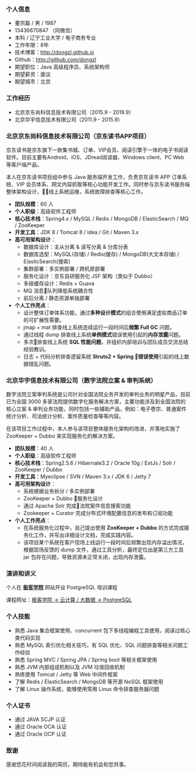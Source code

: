 ### 个人信息
- 董宗磊 / 男 / 1987
- 13436670847 （同微信）
- 本科 / 辽宁工业大学 / 电子商务专业
- 工作年限：8年
- 技术博客：http://dongzl.github.io
- Github：http://github.com/dongzl
- 期望职位：Java 高级程序员、系统架构师
- 期望薪资：面议
- 期望城市：北京

### 工作经历
- 北京京东尚科信息技术有限公司（2015.9 - 2019.9）
- 北京华宇信息技术有限公司（2011.9 - 2015.9）

### 北京京东尚科信息技术有限公司（京东读书APP项目）

京东读书是京东旗下一款集书城、订单、VIP会员、阅读引擎于一体的电子书阅读软件。目前主要有Android、iOS、JDread阅读器、Windows client、PC Web 等客户端产品。

本人在京东读书项目组中参与 Java 服务端开发工作，负责京东读书 APP 订单系统、VIP 会员体系、网文内容抓取等核心功能开发工作。同时参与京东读书服务端整体架构设计，线上系统运维，系统故障排查等核心工作。

- **团队规模**：60 人
- **个人职级**：高级软件工程师
- **核心技术栈**：Spring4.x / MySQL / Redis / MongoDB / ElasticSearch / MQ / ZooKeeper
- **开发工具**：JDK 8 / Tomcat 8 / idea / Git / Maven 3.x
- **高可用架构设计**：
  - 数据库设计：主从分离 & 读写分离 & 分库分表
  - 数据库选型：MySQL(存储) / Redis(缓存) / MongoDB(大文本存储) / ElasticSearch(搜索)
  - 集群部署：多实例部署 / 跨机房部署
  - 服务化设计：京东自研服务化 JSF 架构（类似于 Dubbo）
  - 多级缓存设计：Redis + Guava
  - MQ 消息队列降低系统耦合性
  - 前后分离 / 静态资源单独部署
- **个人工作亮点**：
  - 设计整体订单体系功能，通过**多种设计模式**的组合使用满足虚拟商品订单的可扩展性需要。
  - jmap + mat 排查线上系统连续运行一段时间后**频繁 Full GC** 问题。
  - 通过线程 dump 排查线上系统**单例模式**错误使用引起的**内存泄露**问题。
  - 多次排查线上系统 **SQL 性能问题**，并组织内部培训与团队成员交流总结经验教训。
  - 日志 + 代码分析排查遗留系统 **Struts2 + Spring 错误使用**引起的线上数据错乱问题。

### 北京华宇信息技术有限公司（数字法院立案 & 审判系统）

数字法院立案审判系统是公司针对全国法院业务开发的审判业务的明星产品，目前已为全国 3000 多家法院提供数字化服务解决方案，主要功能涉及到全国法院的核心立案 & 审判业务功能，同时包括一些辅助产品，例如：电子卷宗、普通案件统计分析、司法统计分析、案件质量检查等等内容。

在该项目工作过程中，本人参与该项目整体服务化架构的改进，并落地实施了 ZooKeeper + Dubbo 来实现服务化的解决方案。

- **团队规模**：40 人
- **个人职级**：高级软件工程师
- **核心技术栈**：Spring2.5.6 / Hibernate3.2 / Oracle 10g / ExtJs / Solr / ZooKeeper / Dubbo
- **开发工具**：Myeclipse / SVN / Maven 3.x / JDK 6 / Jetty 7
- **高可用架构设计**：
  - 系统根据业务拆分 / 多实例部署
  - ZooKeeper + Dubbo 服务化设计
  - 通过 Apache Solr 完成法院案件信息搜索功能
  - Zookeeper + Curator 完成分布式环境配置信息的发布和订阅功能
- **个人工作亮点**：
  - 在系统服务化过程中，自己提出使用 **ZooKeeper + Dubbo** 的方式完成服务化工作，并写出详细设计文档，完成实践内容。
  - 该项目某个系统在客户现场上线运行一段时间后频繁出现内存溢出情况，根据现场反馈的 dump 文件，通过工具分析，最终定位出是第三方工具 jar 包存在问题，导致资源未正常关闭，出现内存泄露。

### 演讲和讲义

个人在 [**极客学院**](https://www.jikexueyuan.com) 网站开设 PostgreSQL 培训课程

课程网址：[极客学院 -> 云计算 / 大数据 -> PostgreSQL](https://www.jikexueyuan.com/course/postgresql/)

### 个人技能
- 熟悉 Java 集合框架使用、concurrent 包下多线程编程工具使用，阅读过核心类代码实现
- 熟悉 MySQL 索引优化相关技巧，有 SQL 优化、SQL 问题排查等相关问题工作经验
- 熟悉 Spring MVC / Spring JPA / Spring boot 等相关框架使用
- 熟悉 JVM 内部组成机制以及 JVM 垃圾回收机制
- 熟练使用 Tomcat / Jetty 等 Web 中间件框架
- 了解 Redis / ElasticSearch / MongoDB 等开源 NoSQL 框架使用
- 了解 Linux 操作系统，能够使用常用 Linux 命令排查服务器问题

### 个人证书
- 通过 JAVA SCJP 认证
- 通过 Oracle OCA 认证
- 通过 Oracle OCP 认证

### 致谢

感谢您花时间阅读我的简历，期待能有机会和您共事。